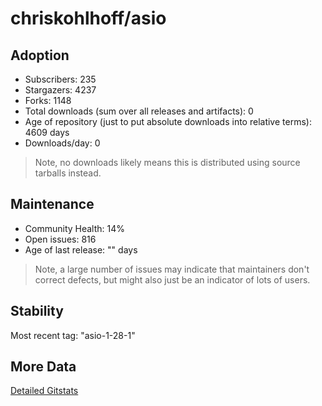# chriskohlhoff/asio

## Adoption

- Subscribers: 235
- Stargazers: 4237
- Forks: 1148
- Total downloads (sum over all releases and artifacts): 0
- Age of repository (just to put absolute downloads into relative terms): 4609 days
- Downloads/day: 0

> Note, no downloads likely means this is distributed using source tarballs instead.

## Maintenance

- Community Health: 14%
- Open issues: 816
- Age of last release: "<No Releases>" days

> Note, a large number of issues may indicate that maintainers don't correct defects, but might also
> just be an indicator of lots of users.

## Stability

Most recent tag: "asio-1-28-1"

## More Data

[Detailed Gitstats](/bazel-catalog/gitstats/chriskohlhoff/asio)

